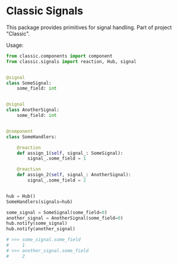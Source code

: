 # Classic Signals

This package provides primitives for signal handling.
Part of project "Classic".

Usage:

```python
from classic.components import component
from classic.signals import reaction, Hub, signal


@signal
class SomeSignal:
    some_field: int


@signal
class AnotherSignal:
    some_field: int


@component
class SomeHandlers:

    @reaction
    def assign_1(self, signal_: SomeSignal):
        signal_.some_field = 1

    @reaction
    def assign_2(self, signal_: AnotherSignal):
        signal_.some_field = 2


hub = Hub()
SomeHandlers(signals=hub)

some_signal = SomeSignal(some_field=0)
another_signal = AnotherSignal(some_field=0)
hub.notify(some_signal)
hub.notify(another_signal)

# >>> some_signal.some_field
#     1
# >>> another_signal.some_field
#     2
```